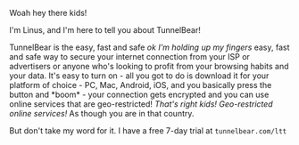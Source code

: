 Woah hey there kids!

I'm Linus, and I'm here to tell you about TunnelBear!

TunnelBear is the easy, fast and safe _ok I'm holding up my fingers_
easy, fast and safe way to secure your internet connection from your ISP or advertisers or anyone who's looking to profit from your browsing habits and your data. It's easy to turn on - all you got to do is download it for your platform of choice - PC, Mac, Android, iOS, and you basically press the button and \*boom\* - your connection gets encrypted and you can use online services that are geo-restricted! _That's right kids! Geo-restricted online services!_ As though you are in that country.

But don't take my word for it. I have a free 7-day trial at `tunnelbear.com/ltt`
